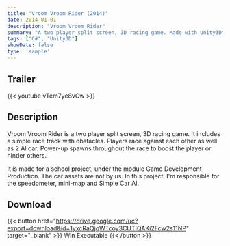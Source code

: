 ```yaml
---
title: "Vroom Vroom Rider (2014)"
date: 2014-01-01
description: "Vroom Vroom Rider"
summary: "A two player split screen, 3D racing game. Made with Unity3D"
tags: ["C#", "Unity3D"]
showDate: false
type: 'sample'
---
```


## Trailer

{{< youtube vTem7ye8vCw >}}

## Description

Vroom Vroom Rider is a two player split screen, 3D racing game. It includes a simple race track with obstacles. Players race against each other as well as 2 AI car. Power-up spawns throughout the race to boost the player or hinder others.

It is made for a school project, under the module Game Development Production. The car assets are not by us. In this project, I'm responsible for the speedometer, mini-map and Simple Car AI.

## Download

{{< button href="https://drive.google.com/uc?export=download&id=1yxcRaQjqWTcoy3CUTIQAKi2Fcw2s11NP" target="_blank" >}}
Win Executable
{{< /button >}}